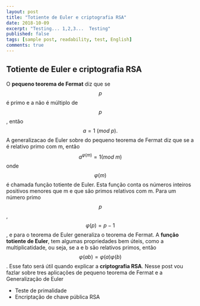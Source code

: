 ```yaml
---
layout: post
title: "Totiente de Euler e criptografia RSA"
date: 2018-10-09
excerpt: "Testing... 1,2,3...  Testing"
published: false
tags: [sample post, readability, test, English]
comments: true
---
```


## Totiente de Euler e criptografia RSA

O **pequeno teorema de Fermat** diz que se $$p$$ é primo e a não é múltiplo de $$p$$, então
$$a = 1\ (mod\ p).$$
A generalizacao de Euler sobre do pequeno teorema de Fermat diz que se a é relativo primo com m, então
$$a^{\varphi(m)} = 1 (mod\ m)$$
onde  $$\varphi(m)$$ é chamada função totiente de  Euler.
Esta função conta os números inteiros positivos menores que m e que são primos relativos com m. 
Para um número primo $$p$$, $$\varphi(p)= p-1$$, e para o teorema de Euler generaliza o teorema de Fermat.
A **função totiente de Euler**, tem algumas propriedades bem úteis, como a multiplicatidade, ou seja, se a e b são relativos primos, então $$\varphi(ab)=\varphi(a)\varphi(b)$$. Esse fato será útil quando explicar a **criptografia RSA**.
Nesse post vou fazlar sobre tres aplicações de pequeno teorema de Fermat e a Generalização de Euler
* Teste de primalidade
* Encriptação de chave pública RSA
